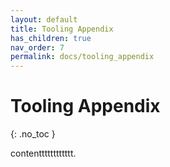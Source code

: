 ```yaml
---
layout: default
title: Tooling Appendix
has_children: true
nav_order: 7
permalink: docs/tooling_appendix
---
```


# Tooling Appendix
{: .no_toc }

contentttttttttttt.
